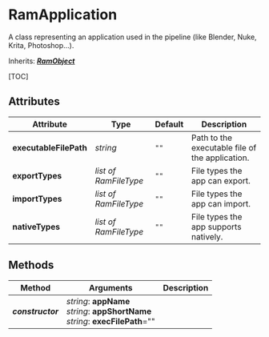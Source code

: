 # RamApplication

A class representing an application used in the pipeline (like Blender, Nuke, Krita, Photoshop…).

Inherits: [***RamObject***](ram_object.md)

[TOC]

## Attributes

| Attribute | Type | Default | Description |
| --- | --- | --- | --- |
| **executableFilePath** | *string* | `""` | Path to the executable file of the application. |
| **exportTypes** | *list of RamFileType* | `""` | File types the app can export. |
| **importTypes** | *list of RamFileType* | `""` | File types the app can import. |
| **nativeTypes** | *list of RamFileType* | `""` | File types the app supports natively. |

## Methods

| Method | Arguments | Description |
| --- | --- | --- |
| ***constructor*** | *string*: **appName**<br />*string*: **appShortName**<br />*string*: **execFilePath**="" | |